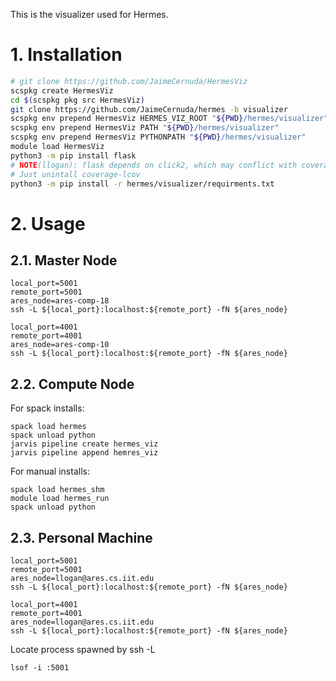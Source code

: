 
This is the visualizer used for Hermes.

# 1. Installation
```bash
# git clone https://github.com/JaimeCernuda/HermesViz
scspkg create HermesViz
cd $(scspkg pkg src HermesViz)
git clone https://github.com/JaimeCernuda/hermes -b visualizer
scspkg env prepend HermesViz HERMES_VIZ_ROOT "${PWD}/hermes/visualizer"
scspkg env prepend HermesViz PATH "${PWD}/hermes/visualizer"
scspkg env prepend HermesViz PYTHONPATH "${PWD}/hermes/visualizer"
module load HermesViz
python3 -m pip install flask
# NOTE(llogan): flask depends on click2, which may conflict with coverage-lcov installed by jarvis-util
# Just unintall coverage-lcov
python3 -m pip install -r hermes/visualizer/requirments.txt
```

# 2. Usage

## 2.1. Master Node
```
local_port=5001
remote_port=5001
ares_node=ares-comp-18
ssh -L ${local_port}:localhost:${remote_port} -fN ${ares_node}

local_port=4001
remote_port=4001
ares_node=ares-comp-10
ssh -L ${local_port}:localhost:${remote_port} -fN ${ares_node}
```

## 2.2. Compute Node

For spack installs:
```
spack load hermes
spack unload python
jarvis pipeline create hermes_viz
jarvis pipeline append hemres_viz
```

For manual installs:
```
spack load hermes_shm
module load hermes_run
spack unload python
```

## 2.3. Personal Machine
```
local_port=5001
remote_port=5001
ares_node=llogan@ares.cs.iit.edu
ssh -L ${local_port}:localhost:${remote_port} -fN ${ares_node}

local_port=4001
remote_port=4001
ares_node=llogan@ares.cs.iit.edu
ssh -L ${local_port}:localhost:${remote_port} -fN ${ares_node}
```

Locate process spawned by ssh -L
```
lsof -i :5001
```
